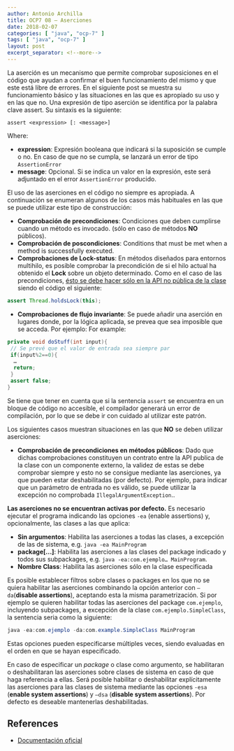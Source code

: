 ```yaml
---
author: Antonio Archilla
title: OCP7 08 – Aserciones
date: 2018-02-07
categories: [ "java", "ocp-7" ]
tags: [ "java", "ocp-7" ]
layout: post
excerpt_separator: <!--more-->
---
```


La aserción es un mecanismo que permite comprobar suposiciones en el código que ayudan a confirmar el buen funcionamiento del mismo y que este está libre de errores. 
En el siguiente post se muestra su funcionamiento básico y las situaciones en las que es apropiado su uso y en las que no.
Una expresión de tipo aserción se identifica por la palabra clave assert. Su sintaxis es la siguiente:

```
assert <expression> [: <message>]
```

Where:

- **expression**: Expresión booleana que indicará si la suposición se cumple o no. En caso de que no se cumpla, se lanzará un error de tipo `AssertionError`
- **message**: Opcional. Si se indica un valor en la expresión, este será adjuntado en el error `AssertionError` producido.

<!--more-->

El uso de las aserciones en el código no siempre es apropiada. A continuación se enumeran algunos de los casos más habituales en las que se puede utilizar este tipo de construcción:

- **Comprobación de precondiciones**: Condiciones que deben cumplirse cuando un método es invocado. (sólo en caso de métodos **NO** públicos).
- **Comprobación de poscondiciones**: Conditions that must be met when a method is successfully executed. 
- **Comprobaciones de Lock-status**: En métodos diseñados para entornos multihilo, es posible comprobar la precondición de si el hilo actual ha obtenido el **Lock** sobre un objeto determinado. 
Como en el caso de las precondiciones, <u>ésto se debe hacer sólo en la API no pública de la clase</u> siendo el código el siguiente:

```java
assert Thread.holdsLock(this);
```
- **Comprobaciones de flujo invariante**: Se puede añadir una aserción en lugares donde, por la lógica aplicada, se prevea que sea imposible que se acceda. Por ejemplo:
For example:
```java 
private void doStuff(int input){
 // Se prevé que el valor de entrada sea siempre par
 if(input%2==0){
  …
  return;
 }
 assert false;
}
```

Se tiene que tener en cuenta que si la sentencia `assert` se encuentra en un bloque de código no accesible, el compilador generará un error de compilación, 
por lo que se debe ir con cuidado al utilizar este patrón. 

Los siguientes casos muestran situaciones en las que **NO** se deben utilizar aserciones:

- **Comprobación de precondiciones en métodos públicos**: Dado que dichas comprobaciones constituyen un contrato entre la API publica de la clase con un componente externo, 
la validez de estas se debe comprobar siempre y esto no se consigue mediante las aserciones, ya que pueden estar deshabilitadas (por defecto). 
Por ejemplo, para indicar que un parámetro de entrada no es válido, se puede utilizar la excepción no comprobada `IllegalArgumentException`..

**Las aserciones no se encuentran activas por defecto.** Es necesario ejecutar el programa indicando las opciones `-ea` (enable assertions) y, opcionalmente, las clases a las que aplica:

- **Sin argumentos**:  Habilita las aserciones a todas las clases, a excepción de las de sistema, e.g. `java -ea MainProgram`
- **package[...]**: Habilita las aserciones a las clases del package indicado y todos sus subpackages, e.g. `java -ea:com.ejemplo… MainProgram`.
- **Nombre Class**: Habilita las aserciones sólo en la clase especificada

Es posible establecer filtros sobre clases o packages en los que no se quiera habilitar las aserciones combinando la opción anterior con `–da`(**disable assertions**), 
aceptando esta la misma parametrización. Si por ejemplo se quieren habilitar todas las aserciones del package `com.ejemplo`, incluyendo subpackages, a excepción de la clase `com.ejemplo.SimpleClass`, 
la sentencia seria como la siguiente:

```java 
java -ea:com.ejemplo -da:com.example.SimpleClass MainProgram
```

Estas opciones pueden especificarse múltiples veces, siendo evaluadas en el orden en que se hayan especificado. 

En caso de especificar un *package* o clase como argumento, se habilitaran o deshabilitaran las aserciones sobre clases de sistema en caso de que haga referencia a ellas. 
Será posible habilitar o deshabilitar explícitamente las aserciones para las clases de sistema mediante las opciones `-esa` (**enable system assertions**) y `–dsa` (**disable system assertions**). 
Por defecto es deseable mantenerlas deshabilitadas. 


## References

- [Documentación oficial](https://docs.oracle.com/javase/7/docs/technotes/guides/language/assert.html)
